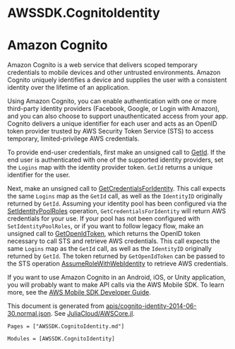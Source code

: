 # AWSSDK.CognitoIdentity

# Amazon Cognito

Amazon Cognito is a web service that delivers scoped temporary credentials to mobile devices and other untrusted environments. Amazon Cognito uniquely identifies a device and supplies the user with a consistent identity over the lifetime of an application.

Using Amazon Cognito, you can enable authentication with one or more third-party identity providers (Facebook, Google, or Login with Amazon), and you can also choose to support unauthenticated access from your app. Cognito delivers a unique identifier for each user and acts as an OpenID token provider trusted by AWS Security Token Service (STS) to access temporary, limited-privilege AWS credentials.

To provide end-user credentials, first make an unsigned call to [GetId](@ref). If the end user is authenticated with one of the supported identity providers, set the `Logins` map with the identity provider token. `GetId` returns a unique identifier for the user.

Next, make an unsigned call to [GetCredentialsForIdentity](@ref). This call expects the same `Logins` map as the `GetId` call, as well as the `IdentityID` originally returned by `GetId`. Assuming your identity pool has been configured via the [SetIdentityPoolRoles](@ref) operation, `GetCredentialsForIdentity` will return AWS credentials for your use. If your pool has not been configured with `SetIdentityPoolRoles`, or if you want to follow legacy flow, make an unsigned call to [GetOpenIdToken](@ref), which returns the OpenID token necessary to call STS and retrieve AWS credentials. This call expects the same `Logins` map as the `GetId` call, as well as the `IdentityID` originally returned by `GetId`. The token returned by `GetOpenIdToken` can be passed to the STS operation [AssumeRoleWithWebIdentity](http://docs.aws.amazon.com/STS/latest/APIReference/API_AssumeRoleWithWebIdentity.html) to retrieve AWS credentials.

If you want to use Amazon Cognito in an Android, iOS, or Unity application, you will probably want to make API calls via the AWS Mobile SDK. To learn more, see the [AWS Mobile SDK Developer Guide](http://docs.aws.amazon.com/mobile/index.html).

This document is generated from
[apis/cognito-identity-2014-06-30.normal.json](https://github.com/aws/aws-sdk-js/blob/master/apis/cognito-identity-2014-06-30.normal.json).
See [JuliaCloud/AWSCore.jl](https://github.com/JuliaCloud/AWSCore.jl).

```@index
Pages = ["AWSSDK.CognitoIdentity.md"]
```

```@autodocs
Modules = [AWSSDK.CognitoIdentity]
```
